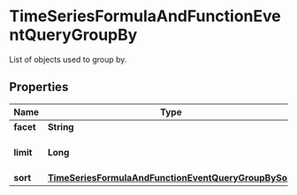 

# TimeSeriesFormulaAndFunctionEventQueryGroupBy

List of objects used to group by.
## Properties

Name | Type | Description | Notes
------------ | ------------- | ------------- | -------------
**facet** | **String** | Event facet. | 
**limit** | **Long** | Number of groups to return. |  [optional]
**sort** | [**TimeSeriesFormulaAndFunctionEventQueryGroupBySort**](TimeSeriesFormulaAndFunctionEventQueryGroupBySort.md) |  |  [optional]



